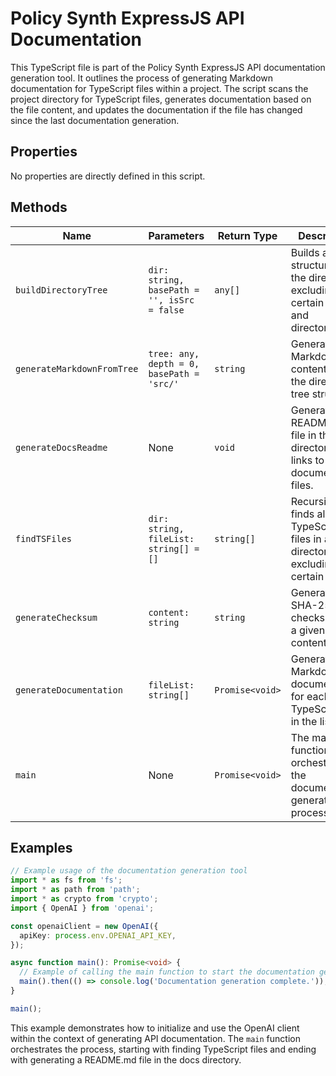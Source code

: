 # Policy Synth ExpressJS API Documentation

This TypeScript file is part of the Policy Synth ExpressJS API documentation generation tool. It outlines the process of generating Markdown documentation for TypeScript files within a project. The script scans the project directory for TypeScript files, generates documentation based on the file content, and updates the documentation if the file has changed since the last documentation generation.

## Properties

No properties are directly defined in this script.

## Methods

| Name                    | Parameters        | Return Type | Description                                                                 |
|-------------------------|-------------------|-------------|-----------------------------------------------------------------------------|
| `buildDirectoryTree`    | `dir: string, basePath = '', isSrc = false` | `any[]` | Builds a tree structure of the directory, excluding certain files and directories. |
| `generateMarkdownFromTree` | `tree: any, depth = 0, basePath = 'src/'` | `string` | Generates Markdown content from the directory tree structure. |
| `generateDocsReadme`    | None              | `void`      | Generates a README.md file in the docs directory with links to all documentation files. |
| `findTSFiles`           | `dir: string, fileList: string[] = []` | `string[]` | Recursively finds all TypeScript files in a directory, excluding certain files. |
| `generateChecksum`      | `content: string` | `string`    | Generates a SHA-256 checksum for a given string content. |
| `generateDocumentation` | `fileList: string[]` | `Promise<void>` | Generates Markdown documentation for each TypeScript file in the list. |
| `main`                  | None              | `Promise<void>` | The main function that orchestrates the documentation generation process. |

## Examples

```typescript
// Example usage of the documentation generation tool
import * as fs from 'fs';
import * as path from 'path';
import * as crypto from 'crypto';
import { OpenAI } from 'openai';

const openaiClient = new OpenAI({
  apiKey: process.env.OPENAI_API_KEY,
});

async function main(): Promise<void> {
  // Example of calling the main function to start the documentation generation process
  main().then(() => console.log('Documentation generation complete.'));
}

main();
```

This example demonstrates how to initialize and use the OpenAI client within the context of generating API documentation. The `main` function orchestrates the process, starting with finding TypeScript files and ending with generating a README.md file in the docs directory.